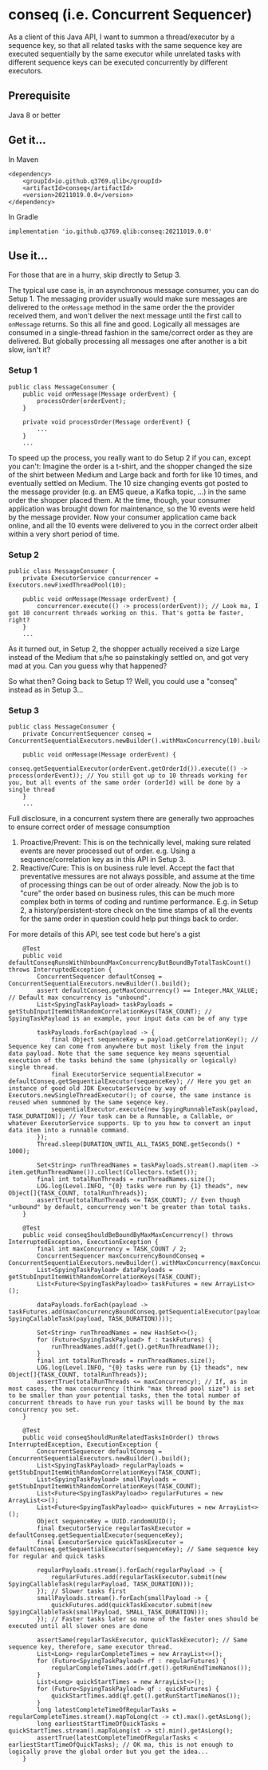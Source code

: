 # conseq (i.e. Concurrent Sequencer)

As a client of this Java API, I want to summon a thread/executor by a sequence key, so that all related tasks with the same sequence key are executed sequentially by the same executor while unrelated tasks with different sequence keys can be executed concurrently by different executors.

## Prerequisite
Java 8 or better

## Get it...
In Maven
```
<dependency>
    <groupId>io.github.q3769.qlib</groupId>
    <artifactId>conseq</artifactId>
    <version>20211019.0.0</version>
</dependency>
```
In Gradle
```
implementation 'io.github.q3769.qlib:conseq:20211019.0.0'
```

## Use it...
For those that are in a hurry, skip directly to Setup 3.

The typical use case is, in an asynchronous message consumer, you can do Setup 1. The messaging provider usually would make sure messages are delivered to the `onMessage` method in the same order the the provider received them, and won't deliver the next message until the first call to `onMessage` returns. So this all fine and good. Logically all messages are consumed in a single-thread fashion in the same/correct order as they are delivered. But globally processing all messages one after another is a bit slow, isn't it?
### Setup 1
```
public class MessageConsumer {
    public void onMessage(Message orderEvent) {
        processOrder(orderEvent);
    }

    private void processOrder(Message orderEvent) {
        ...
    }
    ...
```
To speed up the process, you really want to do Setup 2 if you can, except you can't: Imagine the order is a t-shirt, and the shopper changed the size of the shirt between Medium and Large back and forth for like 10 times, and eventually settled on Medium. The 10 size changing events got posted to the message provider (e.g. an EMS queue, a Kafka topic, ...) in the same order the shopper placed them. At the time, though, your consumer application was brought down for maintenance, so the 10 events were held by the message provider. Now your consumer application came back online, and all the 10 events were delivered to you in the correct order albeit within a very short period of time. 
### Setup 2
```
public class MessageConsumer {
    private ExecutorService concurrencer = Executors.newFixedThreadPool(10);
    
    public void onMessage(Message orderEvent) {
        concurrencer.execute(() -> process(orderEvent)); // Look ma, I got 10 concurrent threads working on this. That's gotta be faster, right?
    }    
    ...
```
As it turned out, in Setup 2, the shopper actually received a size Large instead of the Medium that s/he so painstakingly settled on, and got very mad at you. Can you guess why that happened? 

So what then? Going back to Setup 1? Well, you could use a "conseq" instead as in Setup 3...
### Setup 3
```
public class MessageConsumer {
    private ConcurrentSequencer conseq = ConcurrentSequentialExecutors.newBuilder().withMaxConcurrency(10).build();
    
    public void onMessage(Message orderEvent) {
        conseq.getSequentialExecutor(orderEvent.getOrderId()).execute(() -> process(orderEvent)); // You still got up to 10 threads working for you, but all events of the same order (orderId) will be done by a single thread
    }
    ...
```

Full disclosure, in a concurrent system there are generally two approaches to ensure correct order of message consumption 
1. Proactive/Prevent: This is on the technically level, making sure related events are never processed out of order. e.g. Using a sequence/correlation key as in this API in Setup 3.
3. Reactive/Cure: This is on business rule level. Accept the fact that preventative messures are not always possible, and assume at the time of processing things can be out of order already. Now the job is to "cure" the order based on business rules, this can be much more complex both in terms of coding and runtime performance. E.g. in Setup 2, a history/persistent-store check on the time stamps of all the events for the same order in question could help put things back to order.

For more details of this API, see test code but here's a gist
```
    @Test
    public void defaultConseqRunsWithUnboundMaxConcurrencyButBoundByTotalTaskCount() throws InterruptedException {
        ConcurrentSequencer defaultConseq = ConcurrentSequentialExecutors.newBuilder().build();
        assert defaultConseq.getMaxConcurrency() == Integer.MAX_VALUE; // Default max concurrency is "unbound".
        List<SpyingTaskPayload> taskPayloads = getStubInputItemWithRandomCorrelationKeys(TASK_COUNT); // SpyingTaskPayload is an example, your input data can be of any type

        taskPayloads.forEach(payload -> {
            final Object sequenceKey = payload.getCorrelationKey(); // Sequence key can come from anywhere but most likely from the input data payload. Note that the same sequence key means sqeuential execution of the tasks behind the same (physically or logically) single thread.
            final ExecutorService sequentialExecutor = defaultConseq.getSequentialExecutor(sequenceKey); // Here you get an instance of good old JDK ExecutorService by way of Executors.newSingleThreadExecutor(); of course, the same instance is reused when summoned by the same seqence key. 
            sequentialExecutor.execute(new SpyingRunnableTask(payload, TASK_DURATION)); // Your task can be a Runnable, a Callable, or whatever ExecutorService supports. Up to you how to convert an input data item into a runnable command.
        });
        Thread.sleep(DURATION_UNTIL_ALL_TASKS_DONE.getSeconds() * 1000);

        Set<String> runThreadNames = taskPayloads.stream().map(item -> item.getRunThreadName()).collect(Collectors.toSet());
        final int totalRunThreads = runThreadNames.size();
        LOG.log(Level.INFO, "{0} tasks were run by {1} theads", new Object[]{TASK_COUNT, totalRunThreads});
        assertTrue(totalRunThreads <= TASK_COUNT); // Even though "unbound" by default, concurrency won't be greater than total tasks.
    }
```

```
    @Test
    public void conseqShouldBeBoundByMaxMaxConcurrency() throws InterruptedException, ExecutionException {
        final int maxConcurrency = TASK_COUNT / 2;
        ConcurrentSequencer maxConcurrencyBoundConseq = ConcurrentSequentialExecutors.newBuilder().withMaxConcurrency(maxConcurrency).build();
        List<SpyingTaskPayload> dataPayloads = getStubInputItemWithRandomCorrelationKeys(TASK_COUNT);
        List<Future<SpyingTaskPayload>> taskFutures = new ArrayList<>();

        dataPayloads.forEach(payload -> taskFutures.add(maxConcurrencyBoundConseq.getSequentialExecutor(payload.getCorrelationKey()).submit(new SpyingCallableTask(payload, TASK_DURATION))));

        Set<String> runThreadNames = new HashSet<>();
        for (Future<SpyingTaskPayload> f : taskFutures) {
            runThreadNames.add(f.get().getRunThreadName());
        }
        final int totalRunThreads = runThreadNames.size();
        LOG.log(Level.INFO, "{0} tasks were run by {1} theads", new Object[]{TASK_COUNT, totalRunThreads});
        assertTrue(totalRunThreads <= maxConcurrency); // If, as in most cases, the max concurrency (think "max thread pool size") is set to be smaller than your potential tasks, then the total number of concurrent threads to have run your tasks will be bound by the max concurrency you set.
    }
```

```
    @Test
    public void conseqShouldRunRelatedTasksInOrder() throws InterruptedException, ExecutionException {
        ConcurrentSequencer defaultConseq = ConcurrentSequentialExecutors.newBuilder().build();
        List<SpyingTaskPayload> regularPayloads = getStubInputItemWithRandomCorrelationKeys(TASK_COUNT);
        List<SpyingTaskPayload> smallPayloads = getStubInputItemWithRandomCorrelationKeys(TASK_COUNT);
        List<Future<SpyingTaskPayload>> regularFutures = new ArrayList<>();
        List<Future<SpyingTaskPayload>> quickFutures = new ArrayList<>();
        Object sequenceKey = UUID.randomUUID();
        final ExecutorService regularTaskExecutor = defaultConseq.getSequentialExecutor(sequenceKey);
        final ExecutorService quickTaskExecutor = defaultConseq.getSequentialExecutor(sequenceKey); // Same sequence key for regular and quick tasks

        regularPayloads.stream().forEach(regularPayload -> {
            regularFutures.add(regularTaskExecutor.submit(new SpyingCallableTask(regularPayload, TASK_DURATION)));
        }); // Slower tasks first
        smallPayloads.stream().forEach(smallPayload -> {
            quickFutures.add(quickTaskExecutor.submit(new SpyingCallableTask(smallPayload, SMALL_TASK_DURATION)));
        }); // Faster tasks later so none of the faster ones should be executed until all slower ones are done

        assertSame(regularTaskExecutor, quickTaskExecutor); // Same sequence key, therefore, same executor thread.
        List<Long> regularCompleteTimes = new ArrayList<>();
        for (Future<SpyingTaskPayload> rf : regularFutures) {
            regularCompleteTimes.add(rf.get().getRunEndTimeNanos());
        }
        List<Long> quickStartTimes = new ArrayList<>();
        for (Future<SpyingTaskPayload> qf : quickFutures) {
            quickStartTimes.add(qf.get().getRunStartTimeNanos());
        }
        long latestCompleteTimeOfRegularTasks = regularCompleteTimes.stream().mapToLong(ct -> ct).max().getAsLong();
        long earliestStartTimeOfQuickTasks = quickStartTimes.stream().mapToLong(st -> st).min().getAsLong();
        assertTrue(latestCompleteTimeOfRegularTasks < earliestStartTimeOfQuickTasks); // OK ma, this is not enough to logically prove the global order but you get the idea...
    }
```
